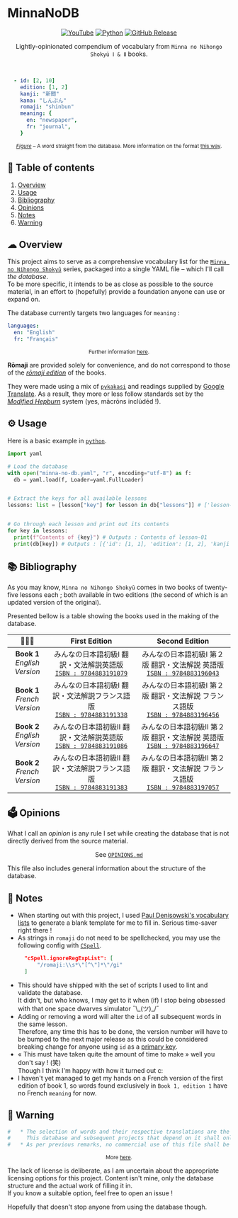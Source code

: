 # MinnaNoDB
<p align="center">
  <a href="https://yaml.org/">
    <img alt="YouTube" src="https://img.shields.io/badge/YAML-CB171E?logo=yaml&logoColor=fff&style=flat-square"
  /></a>
  <a href="https://en.wikipedia.org/wiki/Japanese_language">
    <img alt="Python" src="https://img.shields.io/badge/lang-%20%E6%97%A5%E6%9C%AC%E8%AA%9E-forestgreen?style=flat-square"
  /></a>
  <a href="https://github.com/vitto4/MinnaNoDB/releases">
    <img alt="GitHub Release" src="https://img.shields.io/github/v/release/vitto4/MinnaNoDB?style=flat-square"
  /></a>
  

</p>

<p align="center">Lightly-opinionated compendium of vocabulary from <code>Minna no Nihongo Shokyū Ⅰ & Ⅱ</code> books.</p>

<br>

<div id="figure-1"></div>

```yaml
  - id: [2, 10]
    edition: [1, 2]
    kanji: "新聞"
    kana: "しんぶん"
    romaji: "shinbun"
    meaning: {
      en: "newspaper",
      fr: "journal",
    }
```
<p align="center"><sup><ins><i>Figure</i></ins> – A word straight from the database. More information on the format <a href="https://github.com/vitto4/MinnaNoDB/blob/main/minna-no-db.yaml#L92-L106">this way</a>.</sup></p>



## 🧭 Table of contents
1. [Overview](#-overview)
2. [Usage](#️-usage)
3. [Bibliography](#-bibliography)
4. [Opinions](#️-opinions)
5. [Notes](#-notes)
6. [Warning](#-warning)

## ☁ Overview

This project aims to serve as a comprehensive vocabulary list for the [`Minna no Nihongo Shokyū`](https://www.3anet.co.jp/np/en/list.html?af=1&g=7-12-33&s=1 "みんなの日本語 初級 Ⅰ & Ⅱ") series, packaged into a single YAML file – which I'll call *the database*. <br>
To be more specific, it intends to be as close as possible to the source material, in an effort to (hopefully) provide a foundation anyone can use or expand on.


The database currently targets two languages for `meaning` :
```yaml
languages:
  en: "English"
  fr: "Français"
```
<p align="center"><sup> Further information <a href="https://github.com/vitto4/MinnaNoDB/blob/main/minna-no-db.yaml#L25-L30">here</a>.</sup></p>


**Rōmaji** are provided solely for convenience, and do not correspond to those of the [*rōmaji edition*](https://www.3anet.co.jp/np/en/books/2303/ "みんなの日本語 初級 ローマ字版") of the books.

They were made using a mix of [`pykakasi`](https://pypi.org/project/pykakasi/) and readings supplied by [Google Translate](https://translate.google.com/). As a result, they more or less follow standards set by the [*Modified Hepburn*](https://en.wikipedia.org/wiki/Hepburn_romanization#Variants) system (yes, mācrōns inclūdēd !).

## ⚙️ Usage

Here is a basic example in [`python`](https://www.python.org/).

```py
import yaml

# Load the database
with open("minna-no-db.yaml", "r", encoding="utf-8") as f:
  db = yaml.load(f, Loader=yaml.FullLoader)


# Extract the keys for all available lessons
lessons: list = [lesson["key"] for lesson in db["lessons"]] # ['lesson-01', 'lesson-02', ...]


# Go through each lesson and print out its contents
for key in lessons:
  print(f"Contents of {key}") # Outputs : Contents of lesson-01
  print(db[key]) # Outputs : [{'id': [1, 1], 'edition': [1, 2], 'kanji': None, 'kana': 'わたし', 'romaji': 'watashi', 'meaning': {'en': 'I', 'fr': 'je, moi'}}, ...]
```

## 📚 Bibliography

As you may know, `Minna no Nihongo Shokyū` comes in two books of twenty-five lessons each ; both available in two editions (the second of which is an updated version of the original).

Presented bellow is a table showing the books used in the making of the database.

| 📗📘📙 | First Edition | Second Edition |
|:-----:|:-------------:|:--------------:|
| **Book 1**<br>*English Version*  | みんなの日本語初級Ⅰ 翻訳・文法解説英語版<br>[`ISBN : 9784883191079`](https://web.archive.org/web/20040820203739/http://www.3anet.co.jp/english/text_e_m_trans.html) | みんなの日本語初級Ⅰ 第２版 翻訳・文法解説 英語版<br>[`ISBN : 9784883196043`](https://www.3anet.co.jp/np/en/books/2302/) |
| **Book 1**<br>*French Version*  | みんなの日本語初級Ⅰ 翻訳・文法解説フランス語版<br>[`ISBN : 9784883191338`](https://web.archive.org/web/20040820203739/http://www.3anet.co.jp/english/text_e_m_trans.html)|  みんなの日本語初級Ⅰ 第２版 翻訳・文法解説 フランス語版<br>[`ISBN : 9784883196456`](https://www.3anet.co.jp/np/en/books/2312/) |
| **Book 2**<br>*English Version* | みんなの日本語初級Ⅱ 翻訳・文法解説英語版<br>[`ISBN : 9784883191086`](https://web.archive.org/web/20040820203739/http://www.3anet.co.jp/english/text_e_m_trans.html) | みんなの日本語初級Ⅱ 第２版 翻訳・文法解説 英語版<br>[`ISBN : 9784883196647`](https://www.3anet.co.jp/np/en/books/2402/) |
| **Book 2**<br>*French Version* | みんなの日本語初級Ⅱ 翻訳・文法解説フランス語版<br>[`ISBN : 9784883191383`](https://web.archive.org/web/20040820203739/http://www.3anet.co.jp/english/text_e_m_trans.html) | みんなの日本語初級Ⅱ 第２版 翻訳・文法解説 フランス語版<br>[`ISBN : 9784883197057`](https://www.3anet.co.jp/np/en/books/2412/) |


## 🗳️ Opinions

What I call an *opinion* is any rule I set while creating the database that is not directly derived from the source material.

<p align="center">
  See 
  <a href="https://github.com/vitto4/MinnaNoDB/blob/main/OPINIONS.md">
    <code>OPINIONS.md</code>
  </a>
</p>

This file also includes general information about the structure of the database.

## 🔖 Notes

- When starting out with this project, I used [Paul Denisowski's vocabulary lists](http://www.denisowski.org/Japanese/Japanese.html) to generate a blank template for me to fill in. Serious time-saver right there !
- As strings in `romaji` do not need to be spellchecked, you may use the following config with [`CSpell`](https://cspell.org/).
  ```json
    "cSpell.ignoreRegExpList": [
        "/romaji:\\s*\"[^\"]*\"/gi"
    ]
  ```
- This should have shipped with the set of scripts I used to lint and validate the database. <br>
  It didn't, but who knows, I may get to it when (if) I stop being obsessed with that one space dwarves simulator ¯\\\_(ツ)_/¯
- Adding or removing a word will alter the `id` of all subsequent words in the same lesson. <br>
  Therefore, any time this has to be done, the version number will have to be bumped to the next major release as this could be considered breaking change for anyone using `id` as a [primary key](## "Which it intends to be, when it is in fact more of something I believed to be called a `natural key` and may thus be unstable.").
- « This must have taken quite the amount of time to make » well you don't say ! (笑) <br>
  Though I think I'm happy with how it turned out c:
- I haven't yet managed to get my hands on a French version of the first edition of book 1, so words found exclusively in `Book 1, edition 1` have no French `meaning` for now.



## 🚧 Warning

```yaml
#   * The selection of words and their respective translations are the sole property of 3A Corporation.
#     This database and subsequent projects that depend on it shall only be used *in conjunction with* – and not *as a substitute for* – of the books ; so as to not cause any financial harm to the IP owners.
#   * As per previous remarks, no commercial use of this file shall be admissible.
```
<p align="center"><sup> More <a href="https://github.com/vitto4/MinnaNoDB/blob/main/minna-no-db.yaml#L11-L13">here</a>.</sup></p>

The lack of license is deliberate, as I am uncertain about the appropriate licensing options for this project.
Content isn't mine, only the database structure and the actual work of filling it in. <br>
If you know a suitable option, feel free to open an issue !

Hopefully that doesn't stop anyone from using the database though.
